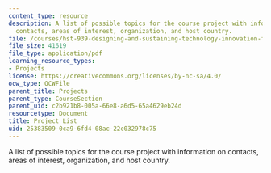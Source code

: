 ```yaml
---
content_type: resource
description: A list of possible topics for the course project with information on
  contacts, areas of interest, organization, and host country.
file: /courses/hst-939-designing-and-sustaining-technology-innovation-for-global-health-practice-spring-2008/253835090ca96fd408ac22c032978c75_projects.pdf
file_size: 41619
file_type: application/pdf
learning_resource_types:
- Projects
license: https://creativecommons.org/licenses/by-nc-sa/4.0/
ocw_type: OCWFile
parent_title: Projects
parent_type: CourseSection
parent_uid: c2b921b8-005a-66e8-a6d5-65a4629eb24d
resourcetype: Document
title: Project List
uid: 25383509-0ca9-6fd4-08ac-22c032978c75
---
```

A list of possible topics for the course project with information on contacts, areas of interest, organization, and host country.